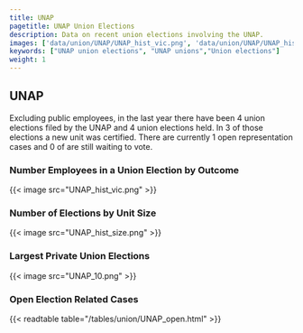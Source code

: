 ```yaml
---
title: UNAP
pagetitle: UNAP Union Elections
description: Data on recent union elections involving the UNAP.
images: ['data/union/UNAP/UNAP_hist_vic.png', 'data/union/UNAP/UNAP_hist_size.png', 'data/union/UNAP/UNAP_10.png']
keywords: ["UNAP union elections", "UNAP unions","Union elections"]
weight: 1
---
```

##  UNAP

Excluding public employees, in the last year there have been 4 union elections filed by the UNAP and 4 union elections held. In 3 of those elections a new unit was certified. There are currently 1 open representation cases and 0 of are still waiting to vote.

### Number Employees in a Union Election by Outcome
{{< image src="UNAP_hist_vic.png" >}}

### Number of Elections by Unit Size
{{< image src="UNAP_hist_size.png" >}}

### Largest Private Union Elections
{{< image src="UNAP_10.png" >}}

### Open Election Related Cases
{{< readtable table="/tables/union/UNAP_open.html" >}}

